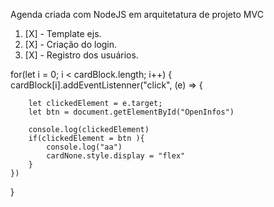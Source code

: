 Agenda criada com NodeJS em arquitetatura de projeto MVC

1. [X] - Template ejs.
1. [X] - Criação do login.
1. [X] - Registro dos usuários.


for(let i = 0; i < cardBlock.length; i++) {
    cardBlock[i].addEventListenner("click", (e) => {

        let clickedElement = e.target;
        let btn = document.getElementById("OpenInfos")

        console.log(clickedElement)
        if(clickedElement = btn ){
            console.log("aa")
            cardNone.style.display = "flex"
        }
    })
}